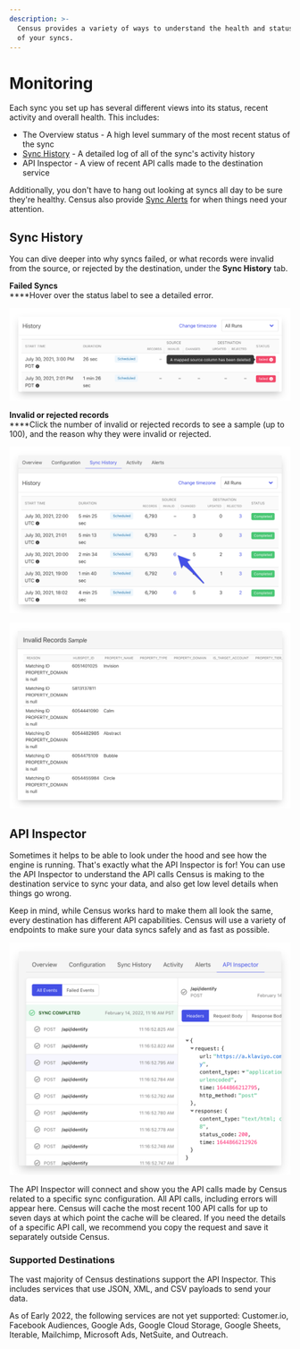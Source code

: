 ```yaml
---
description: >-
  Census provides a variety of ways to understand the health and status of each
  of your syncs.
---
```


# Monitoring

Each sync you set up has several different views into its status, recent activity and overall health. This includes:

* The Overview status - A high level summary of the most recent status of the sync
* [Sync History](sync-monitoring.md#sync-history) - A detailed log of all of the sync's activity history
* API Inspector - A view of recent API calls made to the destination service

Additionally, you don't have to hang out looking at syncs all day to be sure they're healthy. Census also provide [Sync Alerts](alerts.md) for when things need your attention.

## Sync History

You can dive deeper into why syncs failed, or what records were invalid from the source, or rejected by the destination, under the **Sync History** tab.

**Failed Syncs**\
****Hover over the status label to see a detailed error.

![](../../.gitbook/assets/screely-1645080534122.png)

**Invalid or rejected records**\
****Click the number of invalid or rejected records to see a sample (up to 100), and the reason why they were invalid or rejected.

![View Invalid Records by clicking on the number ](../../.gitbook/assets/screely-1645080511587.png)

![List of records that were filtered because they were invalid](../../.gitbook/assets/screely-1645080472339.png)

## API Inspector

Sometimes it helps to be able to look under the hood and see how the engine is running. That's exactly what the API Inspector is for! You can use the API Inspector to understand the API calls Census is making to the destination service to sync your data, and also get low level details when things go wrong.&#x20;

Keep in mind, while Census works hard to make them all look the same, every destination has different API capabilities. Census will use a variety of endpoints to make sure your data syncs safely and as fast as possible.

![](../../.gitbook/assets/screely-1645144592653.png)

The API Inspector will connect and show you the API calls made by Census related to a specific sync configuration. All API calls, including errors will appear here. Census will cache the most recent 100 API calls for up to seven days at which point the cache will be cleared. If you need the details of a specific API call, we recommend you copy the request and save it separately outside Census.&#x20;

### Supported Destinations

The vast majority of Census destinations support the API Inspector. This includes services that use JSON, XML, and CSV payloads to send your data.&#x20;

As of Early 2022, the following services are not yet supported: Customer.io, Facebook Audiences, Google Ads, Google Cloud Storage, Google Sheets, Iterable, Mailchimp, Microsoft Ads, NetSuite, and Outreach.
